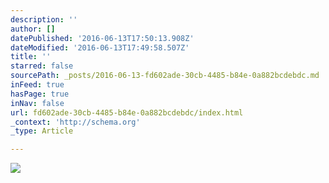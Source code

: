 ```yaml
---
description: ''
author: []
datePublished: '2016-06-13T17:50:13.908Z'
dateModified: '2016-06-13T17:49:58.507Z'
title: ''
starred: false
sourcePath: _posts/2016-06-13-fd602ade-30cb-4485-b84e-0a882bcdebdc.md
inFeed: true
hasPage: true
inNav: false
url: fd602ade-30cb-4485-b84e-0a882bcdebdc/index.html
_context: 'http://schema.org'
_type: Article

---
```

![](https://the-grid-user-content.s3-us-west-2.amazonaws.com/e966871e-a7f0-4396-bbd5-808b20d0bc34.jpg)